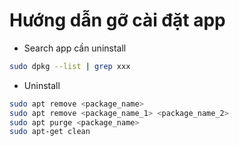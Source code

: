 # Hướng dẫn gỡ cài đặt app
- Search app cần uninstall
```sh
sudo dpkg --list | grep xxx
```

- Uninstall
```sh
sudo apt remove <package_name> 
sudo apt remove <package_name_1> <package_name_2>
sudo apt purge <package_name> 
sudo apt-get clean
```
